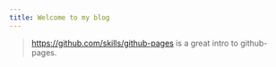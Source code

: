 ```yaml
---
title: Welcome to my blog
---
```

> https://github.com/skills/github-pages is a great intro to github-pages.

